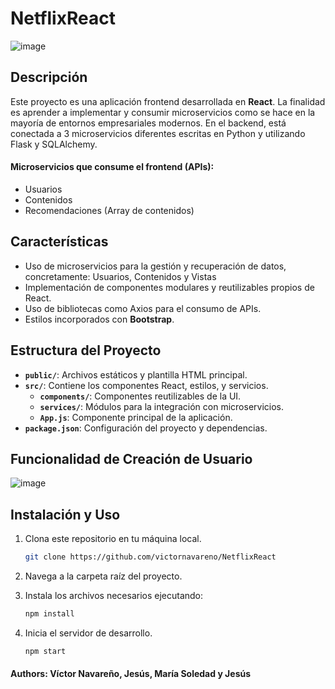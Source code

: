 # NetflixReact
![image](https://github.com/user-attachments/assets/e19a65fb-e738-4044-b64c-5c295c8756bf)


## Descripción

Este proyecto es una aplicación frontend desarrollada en **React**. La finalidad es aprender a implementar y consumir microservicios como se hace en la mayoría de entornos empresariales modernos. En el backend, está conectada a 3 microservicios diferentes escritas en Python y utilizando Flask y SQLAlchemy.

#### Microservicios que consume el frontend (APIs):
- Usuarios
- Contenidos
- Recomendaciones (Array de contenidos)

## Características

- Uso de microservicios para la gestión y recuperación de datos, concretamente: Usuarios, Contenidos y Vistas
- Implementación de componentes modulares y reutilizables propios de React.
- Uso de bibliotecas como Axios para el consumo de APIs.
- Estilos incorporados con **Bootstrap**.

## Estructura del Proyecto

- **`public/`**: Archivos estáticos y plantilla HTML principal.
- **`src/`**: Contiene los componentes React, estilos, y servicios.
  - **`components/`**: Componentes reutilizables de la UI.
  - **`services/`**: Módulos para la integración con microservicios.
  - **`App.js`**: Componente principal de la aplicación.
- **`package.json`**: Configuración del proyecto y dependencias.

## Funcionalidad de Creación de Usuario

![image](https://github.com/user-attachments/assets/273410e4-f0e0-4a14-9872-523c57e713a1)

## Instalación y Uso

1. Clona este repositorio en tu máquina local.
   ```bash
   git clone https://github.com/victornavareno/NetflixReact
3. Navega a la carpeta raíz del proyecto.
4. Instala los archivos necesarios ejecutando:

   ```bash
   npm install
5. Inicia el servidor de desarrollo.
   ```bash
   npm start

  #### Authors: Víctor Navareño, Jesús, María Soledad y Jesús 
